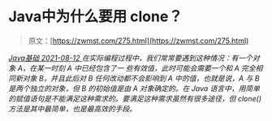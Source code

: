 <!--yml
category: 未分类
date: 0001-01-01 00:00:00
--->

# Java中为什么要用 clone？

> 原文：[https://zwmst.com/275.html](https://zwmst.com/275.html)

   [ *Java基础* ](https://zwmst.com/java%e5%9f%ba%e7%a1%80)*[ <time datetime="2021-08-12T17:09:37+08:00"> 2021-08-12 </time> ](https://zwmst.com/275.html)  在实际编程过程中，我们常常要遇到这种情况：有一个对象 A，在某一时刻 A 中已经包含了一 些有效值，此时可能会需要一个和 A 完全相同新对象 B，并且此后对 B 任何改动都不会影响到 A 中的值，也就是说，A 与 B 是两个独立的对象，但 B 的初始值是由 A 对象确定的。在 Java 语言中，用简单的赋值语句是不能满足这种需求的。要满足这种需求虽然有很多途径，但 clone()方法是其中最简单，也是最高效的手段。*